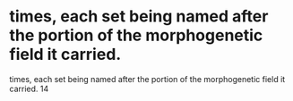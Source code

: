 # times, each set being named after the portion of the morphogenetic field it carried.

times, each set being named after the portion of the morphogenetic field it carried.
14